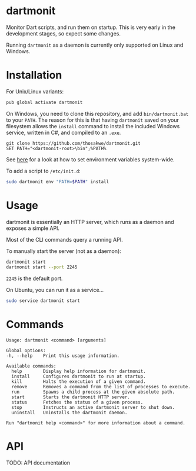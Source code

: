 # dartmonit
Monitor Dart scripts, and run them on startup. This is very early in the development stages, so expect some changes.

Running `dartmonit` as a daemon is currently only supported on Linux and Windows.
# Installation

For Unix/Linux variants:
```bash
pub global activate dartmonit
```

On Windows, you need to clone this repository, and add `bin/dartmonit.bat` to
your `PATH`. The reason for this is that having `dartmonit` saved on your
filesystem allows the `install` command to install the included Windows service,
written in C#, and compiled to an `.exe`.

```batch
git clone https://github.com/thosakwe/dartmonit.git
SET PATH="<dartmonit-root>\bin";%PATH%
```

See
[here](https://www.java.com/en/download/help/path.xml)
for a look at how to set environment variables system-wide.

To add a script to `/etc/init.d`:
```bash
sudo dartmonit env "PATH=$PATH" install
```

# Usage
dartmonit is essentially an HTTP server,
which runs as a daemon and exposes a simple API.

Most of the CLI commands query a running API.

To manually start the server (not as a daemon):
```bash
dartmonit start
dartmonit start --port 2245
```

`2245` is the default port.

On Ubuntu, you can run it as a service...

```bash
sudo service dartmonit start
```

# Commands

```
Usage: dartmonit <command> [arguments]

Global options:
-h, --help    Print this usage information.

Available commands:
  help        Display help information for dartmonit.
  install     Configures dartmonit to run at startup.
  kill        Halts the execution of a given command.
  remove      Removes a command from the list of processes to execute.
  run         Spawns a child process at the given absolute path.
  start       Starts the dartmonit HTTP server.
  status      Fetches the status of a given process.
  stop        Instructs an active dartmonit server to shut down.
  uninstall   Uninstalls the dartmonit daemon.

Run "dartmonit help <command>" for more information about a command.
```

# API
TODO: API documentation